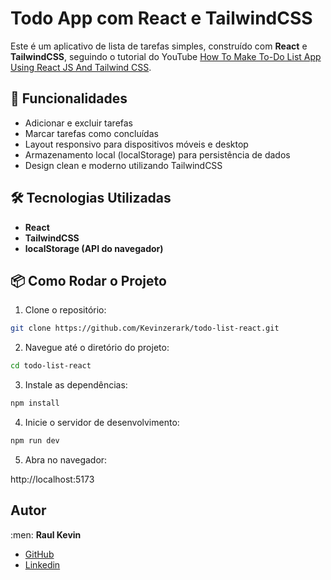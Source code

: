# Todo App com React e TailwindCSS

Este é um aplicativo de lista de tarefas simples, construído com **React** e **TailwindCSS**, seguindo o tutorial do YouTube [How To Make To-Do List App Using React JS And Tailwind CSS](https://www.youtube.com/watch?v=WE8aYoGK0Ec).

## 🚀 Funcionalidades

- Adicionar e excluir tarefas
- Marcar tarefas como concluídas
- Layout responsivo para dispositivos móveis e desktop
- Armazenamento local (localStorage) para persistência de dados
- Design clean e moderno utilizando TailwindCSS

## 🛠️ Tecnologias Utilizadas

- **React**
- **TailwindCSS**
- **localStorage (API do navegador)**

## 📦 Como Rodar o Projeto

1. Clone o repositório:

```bash
git clone https://github.com/Kevinzerark/todo-list-react.git

```

2. Navegue até o diretório do projeto:

```bash
cd todo-list-react
```

3. Instale as dependências:

```bash
npm install
```

4. Inicie o servidor de desenvolvimento:

```bash
npm run dev
```

5. Abra no navegador:

http://localhost:5173

## Autor

:men: **Raul Kevin** 
- [GitHub](https://github.com/Kevinzerark)
- [Linkedin](https://www.linkedin.com/in/kevin-cardoso-/)






